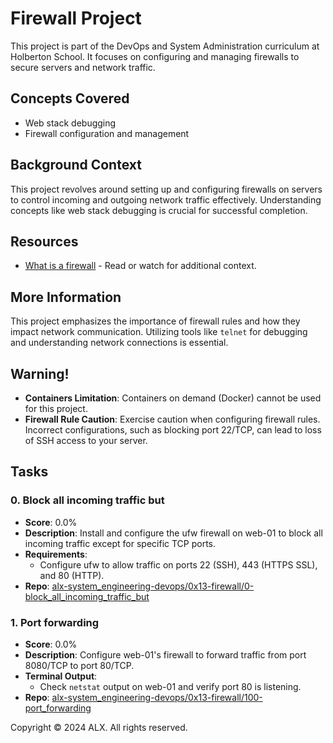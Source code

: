 # Firewall Project

This project is part of the DevOps and System Administration curriculum at Holberton School. It focuses on configuring and managing firewalls to secure servers and network traffic.

## Concepts Covered

- Web stack debugging
- Firewall configuration and management

## Background Context

This project revolves around setting up and configuring firewalls on servers to control incoming and outgoing network traffic effectively. Understanding concepts like web stack debugging is crucial for successful completion.

## Resources

- [What is a firewall](#) - Read or watch for additional context.

## More Information

This project emphasizes the importance of firewall rules and how they impact network communication. Utilizing tools like `telnet` for debugging and understanding network connections is essential.

## Warning!

- **Containers Limitation**: Containers on demand (Docker) cannot be used for this project.
- **Firewall Rule Caution**: Exercise caution when configuring firewall rules. Incorrect configurations, such as blocking port 22/TCP, can lead to loss of SSH access to your server.

## Tasks

### 0. Block all incoming traffic but

- **Score**: 0.0%
- **Description**: Install and configure the ufw firewall on web-01 to block all incoming traffic except for specific TCP ports.
- **Requirements**:
  - Configure ufw to allow traffic on ports 22 (SSH), 443 (HTTPS SSL), and 80 (HTTP).
- **Repo**: [alx-system_engineering-devops/0x13-firewall/0-block_all_incoming_traffic_but](#)

### 1. Port forwarding

- **Score**: 0.0%
- **Description**: Configure web-01's firewall to forward traffic from port 8080/TCP to port 80/TCP.
- **Terminal Output**:
  - Check `netstat` output on web-01 and verify port 80 is listening.
- **Repo**: [alx-system_engineering-devops/0x13-firewall/100-port_forwarding](#)

Copyright © 2024 ALX. All rights reserved.
